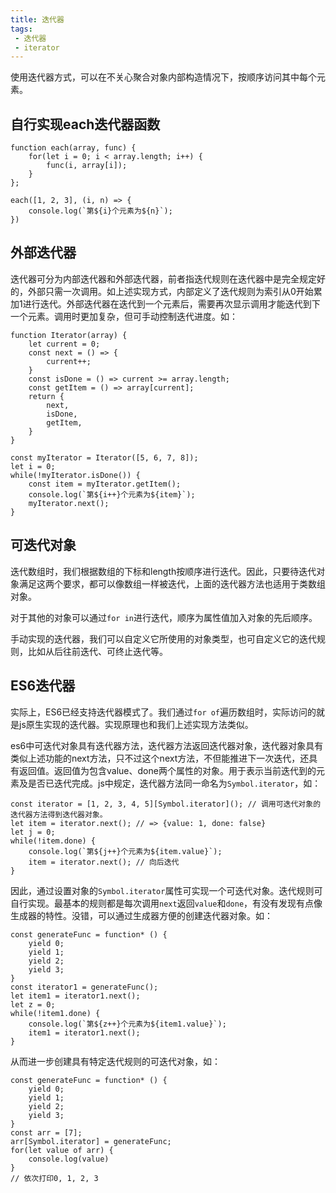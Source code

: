 ```yaml
---
title: 迭代器
tags: 
 - 迭代器
 - iterator
---
```

使用迭代器方式，可以在不关心聚合对象内部构造情况下，按顺序访问其中每个元素。
## 自行实现each迭代器函数
```
function each(array, func) {
    for(let i = 0; i < array.length; i++) {
        func(i, array[i]);
    }
};

each([1, 2, 3], (i, n) => {
    console.log(`第${i}个元素为${n}`);
})
```
## 外部迭代器
迭代器可分为内部迭代器和外部迭代器，前者指迭代规则在迭代器中是完全规定好的，外部只需一次调用。如上述实现方式，内部定义了迭代规则为索引从0开始累加1进行迭代。外部迭代器在迭代到一个元素后，需要再次显示调用才能迭代到下一个元素。调用时更加复杂，但可手动控制迭代进度。如：
```
function Iterator(array) {
    let current = 0;
    const next = () => {
        current++;
    }
    const isDone = () => current >= array.length;
    const getItem = () => array[current];
    return {
        next,
        isDone,
        getItem,
    }
}

const myIterator = Iterator([5, 6, 7, 8]);
let i = 0;
while(!myIterator.isDone()) {
    const item = myIterator.getItem();
    console.log(`第${i++}个元素为${item}`);
    myIterator.next();
}
```
## 可迭代对象
迭代数组时，我们根据数组的下标和length按顺序进行迭代。因此，只要待迭代对象满足这两个要求，都可以像数组一样被迭代，上面的迭代器方法也适用于类数组对象。

对于其他的对象可以通过`for in`进行迭代，顺序为属性值加入对象的先后顺序。

手动实现的迭代器，我们可以自定义它所使用的对象类型，也可自定义它的迭代规则，比如从后往前迭代、可终止迭代等。
## ES6迭代器
实际上，ES6已经支持迭代器模式了。我们通过`for of`遍历数组时，实际访问的就是js原生实现的迭代器。实现原理也和我们上述实现方法类似。

es6中可迭代对象具有迭代器方法，迭代器方法返回迭代器对象，迭代器对象具有类似上述功能的next方法，只不过这个next方法，不但能推进下一次迭代，还具有返回值。返回值为包含value、done两个属性的对象。用于表示当前迭代到的元素及是否已迭代完成。js中规定，迭代器方法同一命名为`Symbol.iterator`，如：
```
const iterator = [1, 2, 3, 4, 5][Symbol.iterator](); // 调用可迭代对象的迭代器方法得到迭代器对象。
let item = iterator.next(); // => {value: 1, done: false}
let j = 0;
while(!item.done) {
    console.log(`第${j++}个元素为${item.value}`);
    item = iterator.next(); // 向后迭代
}
```
因此，通过设置对象的`Symbol.iterator`属性可实现一个可迭代对象。迭代规则可自行实现。最基本的规则都是每次调用`next`返回`value`和`done`，有没有发现有点像生成器的特性。没错，可以通过生成器方便的创建迭代器对象。如：
```
const generateFunc = function* () {
    yield 0;
    yield 1;
    yield 2;
    yield 3;
}
const iterator1 = generateFunc();
let item1 = iterator1.next();
let z = 0;
while(!item1.done) {
    console.log(`第${z++}个元素为${item1.value}`);
    item1 = iterator1.next();
}
```
从而进一步创建具有特定迭代规则的可迭代对象，如：
```
const generateFunc = function* () {
    yield 0;
    yield 1;
    yield 2;
    yield 3;
}
const arr = [7];
arr[Symbol.iterator] = generateFunc;
for(let value of arr) {
    console.log(value)
}
// 依次打印0, 1, 2, 3
```

